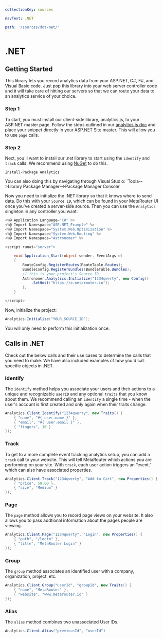 ```yaml
---
collectionKey: sources

navText: .NET

path: '/sources/dot-net/'
---
```


# .NET

## Getting Started

This library lets you record analytics data from your ASP.NET, C#, F#, and Visual Basic code. Just pop this library into your web server controller code and it will take care of hitting our servers so that we can route your data to an analytics service of your choice.

### Step 1

To start, you must install our client-side library, analytics.js, to your ASP.NET master page. Follow the steps outlined in our [analytics.js doc](/sources/analytics-js/) and place your snippet directly in your ASP.NET Site.master. This will allow you to use `page` calls.

### Step 2

Next, you'll want to install our .net library to start using the `identify` and `track` calls. We recommend using [NuGet](https://docs.microsoft.com/en-us/nuget/tools/package-manager-console) to do this.

```
Install-Package Analytics
```

You can also doing this by navigating through Visual Studio: `Toola-->Library Package Manager-->Package Manager Console'

Now you need to initialize the .NET library so that it knows where to send data. Do this with your `Source ID`, which can be found in your MetaRouter UI once you've created a server-side source. Then you can use the `Analytics` singleton in any controller you want:

```csharp
<%@ Application Language="C#" %>
<%@ Import Namespace="ASP.NET_Example" %>
<%@ Import Namespace="System.Web.Optimization" %>
<%@ Import Namespace="System.Web.Routing" %>
<%@ Import Namespace="Astronomer" %>

<script runat="server">

    void Application_Start(object sender, EventArgs e)
    {
        RouteConfig.RegisterRoutes(RouteTable.Routes);
        BundleConfig.RegisterBundles(BundleTable.Bundles);
        // this is your project's Source ID
        Astronomer.Analytics.Initialize("1234qwerty", new Config()
            .SetHost("https://e.metarouter.io");
        );
    }

</script>
```

Now, initialize the project:

```csharp
Analytics.Initialize("YOUR_SOURCE_ID");
```

You will only need to perform this initialization once.

## Calls in .NET

Check out the below calls and their use cases to determine the calls that you need to make. We have also included examples of how you'd call specific objects in .NET.

### Identify

The `identify` method helps you associate your users and their actions to a unique and recognizable `userID` and any optional `traits` that you know about them. We recommend calling an `identify` a single time - when the user's account is first created and only again when their traits change.

```csharp
Analytics.Client.Identify("1234qwerty", new Traits() {
    { "name", "#{ user.name }" },
    { "email", "#{ user.email }" },
    { "fingers", 10 }
});
```

### Track

To get to a more complete event tracking analytics setup, you can add a `track` call to your website. This will tell MetaRouter which actions you are performing on your site. With `track`, each user action triggers an “event,” which can also have associated properties.

```csharp
Analytics.Client.Track("1234qwerty", "Add to Cart", new Properties() {
    { "price", 50.00 },
    { "size", "Medium" }
});
```

### Page

The `page` method allows you to record page views on your website. It also allows you to pass addtional information about the pages people are viewing.

```csharp
Analytics.Client.Page("1234qwerty", "Login", new Properties() {
    { "path", "/login" },
    { "title", "MetaRouter Login" }
});
```

### Group

The `group` method associates an identified user with a company, organization, project, etc.

```csharp
Analytics.Client.Group("userId", "groupId", new Traits() {
    { "name", "MetaRouter" },
    { "website", "www.metarouter.io" }
});
```

### Alias

The `alias` method combines two unassociated User IDs.

```csharp
Analytics.Client.Alias("previousId", "userId")
```

